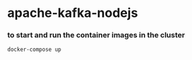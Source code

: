 # apache-kafka-nodejs

### to start  and run the container images in the cluster
    docker-compose up
